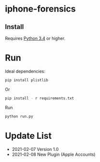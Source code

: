 # iphone-forensics

## Install

Requires [Python 3.4](https://www.python.org/) or higher.

# Run
Ideal dependencies:
```bash
pip install plistlib
```
Or
```bash
pip install - r requirements.txt
```

Run
```py
python run.py
```

# Update List
* 2021-02-07 Version 1.0
* 2021-02-08 New Plugin (Apple Accounts)